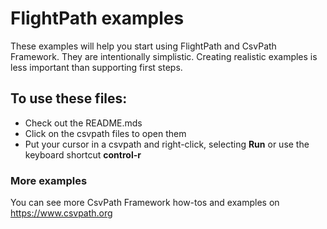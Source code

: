 # FlightPath examples


These examples will help you start using FlightPath and CsvPath Framework. They
are intentionally simplistic. Creating realistic examples is less important
than supporting first steps.


## To use these files:


* Check out the README.mds
* Click on the csvpath files to open them
* Put your cursor in a csvpath and right-click, selecting **Run** or use the
  keyboard shortcut **control-r**
  

### More examples


You can see more CsvPath Framework how-tos and examples on 
<https://www.csvpath.org>



